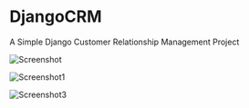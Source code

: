 # DjangoCRM

A Simple Django Customer Relationship Management Project

![Screenshot](https://user-images.githubusercontent.com/43414928/112712821-c4844080-8ef7-11eb-99e1-f27f9a4d03b1.png)

![Screenshot1](https://user-images.githubusercontent.com/43414928/112712822-c5b56d80-8ef7-11eb-95d3-8f09faafa9f2.png)

![Screenshot3](https://user-images.githubusercontent.com/43414928/112712823-c64e0400-8ef7-11eb-80a2-8e4220b0ec6c.png)
